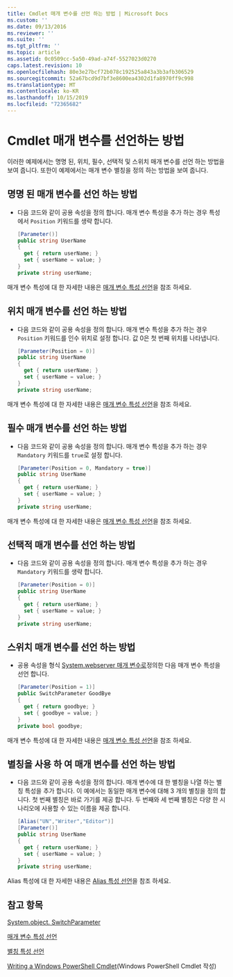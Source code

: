 ```yaml
---
title: Cmdlet 매개 변수를 선언 하는 방법 | Microsoft Docs
ms.custom: ''
ms.date: 09/13/2016
ms.reviewer: ''
ms.suite: ''
ms.tgt_pltfrm: ''
ms.topic: article
ms.assetid: 0c0509cc-5a50-49ad-a74f-5527023d0270
caps.latest.revision: 10
ms.openlocfilehash: 80e3e27bcf72b078c192525a843a3b3afb306529
ms.sourcegitcommit: 52a67bcd9d7bf3e8600ea4302d1fa8970ff9c998
ms.translationtype: MT
ms.contentlocale: ko-KR
ms.lasthandoff: 10/15/2019
ms.locfileid: "72365682"
---
```

# <a name="how-to-declare-cmdlet-parameters"></a>Cmdlet 매개 변수를 선언하는 방법

이러한 예제에서는 명명 된, 위치, 필수, 선택적 및 스위치 매개 변수를 선언 하는 방법을 보여 줍니다. 또한이 예제에서는 매개 변수 별칭을 정의 하는 방법을 보여 줍니다.

## <a name="how-to-declare-a-named-parameter"></a>명명 된 매개 변수를 선언 하는 방법

- 다음 코드와 같이 공용 속성을 정의 합니다. 매개 변수 특성을 추가 하는 경우 특성에서 `Position` 키워드를 생략 합니다.

    ```csharp
    [Parameter()]
    public string UserName
    {
      get { return userName; }
      set { userName = value; }
    }
    private string userName;
    ```

매개 변수 특성에 대 한 자세한 내용은 [매개 변수 특성 선언](./parameter-attribute-declaration.md)을 참조 하세요.

## <a name="how-to-declare-a-positional-parameter"></a>위치 매개 변수를 선언 하는 방법

- 다음 코드와 같이 공용 속성을 정의 합니다. 매개 변수 특성을 추가 하는 경우 `Position` 키워드를 인수 위치로 설정 합니다. 값 0은 첫 번째 위치를 나타냅니다.

    ```csharp
    [Parameter(Position = 0)]
    public string UserName
    {
      get { return userName; }
      set { userName = value; }
    }
    private string userName;
    ```

매개 변수 특성에 대 한 자세한 내용은 [매개 변수 특성 선언](./parameter-attribute-declaration.md)을 참조 하세요.

## <a name="how-to-declare-a-mandatory-parameter"></a>필수 매개 변수를 선언 하는 방법

- 다음 코드와 같이 공용 속성을 정의 합니다. 매개 변수 특성을 추가 하는 경우 `Mandatory` 키워드를 `true`로 설정 합니다.

    ```csharp
    [Parameter(Position = 0, Mandatory = true)]
    public string UserName
    {
      get { return userName; }
      set { userName = value; }
    }
    private string userName;
    ```

매개 변수 특성에 대 한 자세한 내용은 [매개 변수 특성 선언](./parameter-attribute-declaration.md)을 참조 하세요.

## <a name="how-to-declare-an-optional-parameter"></a>선택적 매개 변수를 선언 하는 방법

- 다음 코드와 같이 공용 속성을 정의 합니다. 매개 변수 특성을 추가 하는 경우 `Mandatory` 키워드를 생략 합니다.

    ```csharp
    [Parameter(Position = 0)]
    public string UserName
    {
      get { return userName; }
      set { userName = value; }
    }
    private string userName;
    ```

## <a name="how-to-declare-a-switch-parameter"></a>스위치 매개 변수를 선언 하는 방법

- 공용 속성을 형식 [System.webserver 매개 변수로](/dotnet/api/System.Management.Automation.SwitchParameter)정의한 다음 매개 변수 특성을 선언 합니다.

    ```csharp
    [Parameter(Position = 1)]
    public SwitchParameter GoodBye
    {
      get { return goodbye; }
      set { goodbye = value; }
    }
    private bool goodbye;
    ```

매개 변수 특성에 대 한 자세한 내용은 [매개 변수 특성 선언](./parameter-attribute-declaration.md)을 참조 하세요.

## <a name="how-to-declare-a-parameter-with-aliases"></a>별칭을 사용 하 여 매개 변수를 선언 하는 방법

- 다음 코드와 같이 공용 속성을 정의 합니다. 매개 변수에 대 한 별칭을 나열 하는 별칭 특성을 추가 합니다. 이 예에서는 동일한 매개 변수에 대해 3 개의 별칭을 정의 합니다. 첫 번째 별칭은 바로 가기를 제공 합니다. 두 번째와 세 번째 별칭은 다양 한 시나리오에 사용할 수 있는 이름을 제공 합니다.

    ```csharp
    [Alias("UN","Writer","Editor")]
    [Parameter()]
    public string UserName
    {
      get { return userName; }
      set { userName = value; }
    }
    private string userName;
    ```

Alias 특성에 대 한 자세한 내용은 [Alias 특성 선언](./alias-attribute-declaration.md)을 참조 하세요.

## <a name="see-also"></a>참고 항목

[System.object. SwitchParameter](/dotnet/api/System.Management.Automation.SwitchParameter)

[매개 변수 특성 선언](./parameter-attribute-declaration.md)

[별칭 특성 선언](./alias-attribute-declaration.md)

[Writing a Windows PowerShell Cmdlet](./writing-a-windows-powershell-cmdlet.md)(Windows PowerShell Cmdlet 작성)
